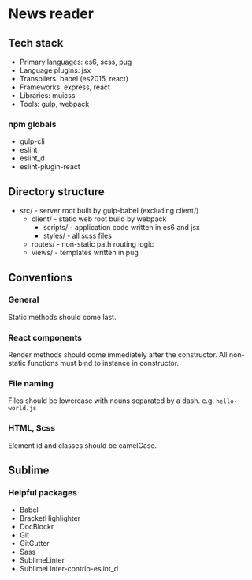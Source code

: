 # News reader

## Tech stack

- Primary languages: es6, scss, pug
- Language plugins: jsx
- Transpilers: babel (es2015, react)
- Frameworks: express, react
- Libraries: muicss
- Tools: gulp, webpack

### npm globals

- gulp-cli
- eslint
- eslint_d
- eslint-plugin-react

## Directory structure

- src/ - server root built by gulp-babel (excluding client/)
  - client/ - static web root build by webpack
    - scripts/ - application code written in es6 and jsx
    - styles/ - all scss files
  - routes/ - non-static path routing logic
  - views/ - templates written in pug

## Conventions

### General

Static methods should come last.

### React components

Render methods should come immediately after the constructor.
All non-static functions must bind to instance in constructor.

### File naming

Files should be lowercase with nouns separated by a dash.
e.g. `hello-world.js`

### HTML, Scss

Element id and classes should be camelCase.

## Sublime

### Helpful packages

- Babel
- BracketHighlighter
- DocBlockr
- Git
- GitGutter
- Sass
- SublimeLinter
- SublimeLinter-contrib-eslint_d
